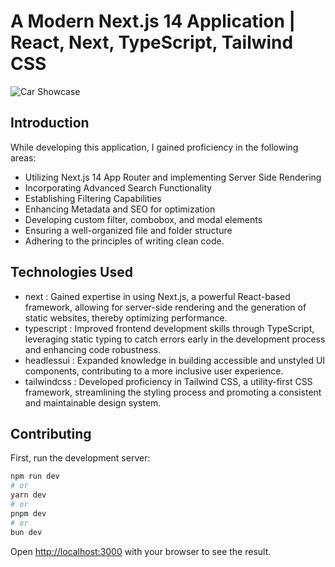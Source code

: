 # A Modern Next.js 14 Application | React, Next, TypeScript, Tailwind CSS
![Car Showcase](https://github.com/dsac147/CarMania/assets/54025502/c2c8d8ac-aa68-4d79-94ad-f0136587b546)

## Introduction 
While developing this application, I gained proficiency in the following areas:

- Utilizing Next.js 14 App Router and implementing Server Side Rendering
- Incorporating Advanced Search Functionality
- Establishing Filtering Capabilities
- Enhancing Metadata and SEO for optimization
- Developing custom filter, combobox, and modal elements
- Ensuring a well-organized file and folder structure
- Adhering to the principles of writing clean code.

## Technologies Used

- next : Gained expertise in using Next.js, a powerful React-based framework, allowing for server-side rendering and the generation of static websites, thereby optimizing performance.
- typescript : Improved frontend development skills through TypeScript, leveraging static typing to catch errors early in the development process and enhancing code robustness.
- headlessui : Expanded knowledge in building accessible and unstyled UI components, contributing to a more inclusive user experience.
- tailwindcss : Developed proficiency in Tailwind CSS, a utility-first CSS framework, streamlining the styling process and promoting a consistent and maintainable design system.

## Contributing

First, run the development server:

```bash
npm run dev
# or
yarn dev
# or
pnpm dev
# or
bun dev
```

Open [http://localhost:3000](http://localhost:3000) with your browser to see the result.
